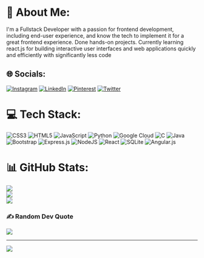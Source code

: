 # 💫 About Me:
I'm a Fullstack Developer with a passion for frontend development, including end-user experience, and know the tech to implement it for a great frontend experience. Done hands-on projects. Currently learning react.js for building interactive user interfaces and web applications quickly and efficiently with significantly less code 


## 🌐 Socials:
[![Instagram](https://img.shields.io/badge/Instagram-%23E4405F.svg?logo=Instagram&logoColor=white)](https://instagram.com/pramod._.raina) [![LinkedIn](https://img.shields.io/badge/LinkedIn-%230077B5.svg?logo=linkedin&logoColor=white)](https://linkedin.com/in/pramodtoleti) [![Pinterest](https://img.shields.io/badge/Pinterest-%23E60023.svg?logo=Pinterest&logoColor=white)](https://pinterest.com/pramu47) [![Twitter](https://img.shields.io/badge/Twitter-%231DA1F2.svg?logo=Twitter&logoColor=white)](https://twitter.com/pramod_toleti) 

# 💻 Tech Stack:
![CSS3](https://img.shields.io/badge/css3-%231572B6.svg?style=for-the-badge&logo=css3&logoColor=white) ![HTML5](https://img.shields.io/badge/html5-%23E34F26.svg?style=for-the-badge&logo=html5&logoColor=white) ![JavaScript](https://img.shields.io/badge/javascript-%23323330.svg?style=for-the-badge&logo=javascript&logoColor=%23F7DF1E) ![Python](https://img.shields.io/badge/python-3670A0?style=for-the-badge&logo=python&logoColor=ffdd54) ![Google Cloud](https://img.shields.io/badge/Google%20Cloud-%234285F4.svg?style=for-the-badge&logo=google-cloud&logoColor=white) ![C](https://img.shields.io/badge/c-%2300599C.svg?style=for-the-badge&logo=c&logoColor=white) ![Java](https://img.shields.io/badge/java-%23ED8B00.svg?style=for-the-badge&logo=java&logoColor=white) ![Bootstrap](https://img.shields.io/badge/bootstrap-%23563D7C.svg?style=for-the-badge&logo=bootstrap&logoColor=white) ![Express.js](https://img.shields.io/badge/express.js-%23404d59.svg?style=for-the-badge&logo=express&logoColor=%2361DAFB) ![NodeJS](https://img.shields.io/badge/node.js-6DA55F?style=for-the-badge&logo=node.js&logoColor=white) ![React](https://img.shields.io/badge/react-%2320232a.svg?style=for-the-badge&logo=react&logoColor=%2361DAFB) ![SQLite](https://img.shields.io/badge/sqlite-%2307405e.svg?style=for-the-badge&logo=sqlite&logoColor=white) ![Angular.js](https://img.shields.io/badge/angular.js-%23E23237.svg?style=for-the-badge&logo=angularjs&logoColor=white)
# 📊 GitHub Stats:
![](https://github-readme-stats.vercel.app/api?username=PramodToleti&theme=dark&hide_border=false&include_all_commits=false&count_private=false)<br/>
![](https://github-readme-streak-stats.herokuapp.com/?user=PramodToleti&theme=dark&hide_border=false)<br/>
![](https://github-readme-stats.vercel.app/api/top-langs/?username=PramodToleti&theme=dark&hide_border=false&include_all_commits=false&count_private=false&layout=compact)

### ✍️ Random Dev Quote
![](https://quotes-github-readme.vercel.app/api?type=horizontal&theme=radical)

---
[![](https://visitcount.itsvg.in/api?id=PramodToleti&icon=2&color=5)](https://visitcount.itsvg.in)
